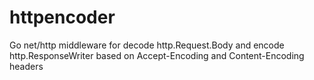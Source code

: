 # httpencoder
Go net/http middleware for decode http.Request.Body and encode http.ResponseWriter based on Accept-Encoding and Content-Encoding headers
